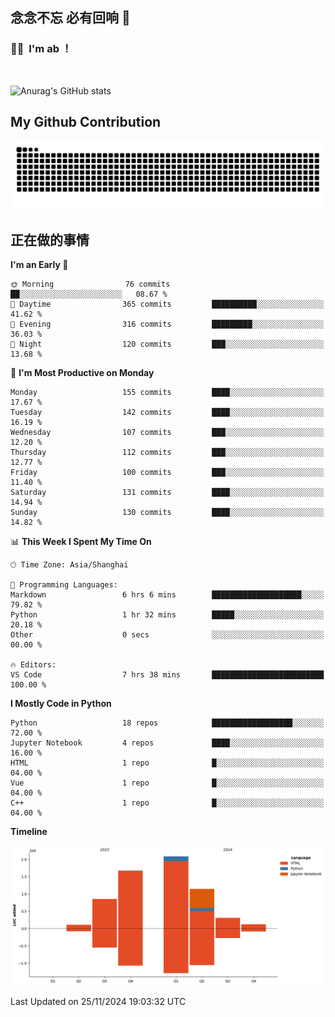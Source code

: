 ## 念念不忘 必有回响  👋
### 👨‍🔧&nbsp;&nbsp;I'm ab ！

<br>

![Anurag's GitHub stats](https://github-readme-stats.vercel.app/api?username=abinzzz&count_private=true&show_icons=true&theme=tokyonight)


## My Github Contribution
![](https://github.com/abinzzz/abinzzz/blob/output/github-contribution-grid-snake.svg)

## 正在做的事情

<!--START_SECTION:waka-->
**I'm an Early 🐤** 

```text
🌞 Morning                76 commits          ██░░░░░░░░░░░░░░░░░░░░░░░   08.67 % 
🌆 Daytime                365 commits         ██████████░░░░░░░░░░░░░░░   41.62 % 
🌃 Evening                316 commits         █████████░░░░░░░░░░░░░░░░   36.03 % 
🌙 Night                  120 commits         ███░░░░░░░░░░░░░░░░░░░░░░   13.68 % 
```
📅 **I'm Most Productive on Monday** 

```text
Monday                   155 commits         ████░░░░░░░░░░░░░░░░░░░░░   17.67 % 
Tuesday                  142 commits         ████░░░░░░░░░░░░░░░░░░░░░   16.19 % 
Wednesday                107 commits         ███░░░░░░░░░░░░░░░░░░░░░░   12.20 % 
Thursday                 112 commits         ███░░░░░░░░░░░░░░░░░░░░░░   12.77 % 
Friday                   100 commits         ███░░░░░░░░░░░░░░░░░░░░░░   11.40 % 
Saturday                 131 commits         ████░░░░░░░░░░░░░░░░░░░░░   14.94 % 
Sunday                   130 commits         ████░░░░░░░░░░░░░░░░░░░░░   14.82 % 
```


📊 **This Week I Spent My Time On** 

```text
🕑︎ Time Zone: Asia/Shanghai

💬 Programming Languages: 
Markdown                 6 hrs 6 mins        ████████████████████░░░░░   79.82 % 
Python                   1 hr 32 mins        █████░░░░░░░░░░░░░░░░░░░░   20.18 % 
Other                    0 secs              ░░░░░░░░░░░░░░░░░░░░░░░░░   00.00 % 

🔥 Editors: 
VS Code                  7 hrs 38 mins       █████████████████████████   100.00 % 
```

**I Mostly Code in Python** 

```text
Python                   18 repos            ██████████████████░░░░░░░   72.00 % 
Jupyter Notebook         4 repos             ████░░░░░░░░░░░░░░░░░░░░░   16.00 % 
HTML                     1 repo              █░░░░░░░░░░░░░░░░░░░░░░░░   04.00 % 
Vue                      1 repo              █░░░░░░░░░░░░░░░░░░░░░░░░   04.00 % 
C++                      1 repo              █░░░░░░░░░░░░░░░░░░░░░░░░   04.00 % 
```



**Timeline**

![Lines of Code chart](https://raw.githubusercontent.com/abinzzz/abinzzz/main/assets/bar_graph.png)


 Last Updated on 25/11/2024 19:03:32 UTC
<!--END_SECTION:waka-->


